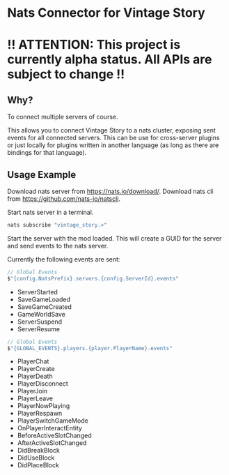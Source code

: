 # Nats Connector for Vintage Story

# ‼️ ATTENTION: This project is currently alpha status. All APIs are subject to change ‼️

## Why?
To connect multiple servers of course.

This allows you to connect Vintage Story to a nats cluster, exposing sent events for all connected servers. This can be use for cross-server plugins or just locally for plugins written in another language (as long as there are bindings for that language).

## Usage Example
Download nats server from https://nats.io/download/.
Download nats cli from https://github.com/nats-io/natscli.

Start nats server in a terminal.


```sh
nats subscribe "vintage_story.>"
```

Start the server with the mod loaded. This will create a GUID for the server and send events to the nats server.

Currently the following events are sent:
```csharp
// Global Events
$"{config.NatsPrefix}.servers.{config.ServerId}.events"
```
- ServerStarted
- SaveGameLoaded
- SaveGameCreated
- GameWorldSave
- ServerSuspend
- ServerResume

```csharp
// Global Events
$"{GLOBAL_EVENTS}.players.{player.PlayerName}.events"
```

- PlayerChat
- PlayerCreate
- PlayerDeath
- PlayerDisconnect
- PlayerJoin
- PlayerLeave
- PlayerNowPlaying
- PlayerRespawn
- PlayerSwitchGameMode
- OnPlayerInteractEntity
- BeforeActiveSlotChanged
- AfterActiveSlotChanged
- DidBreakBlock
- DidUseBlock
- DidPlaceBlock
